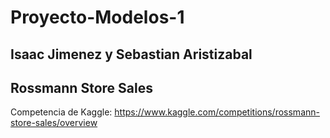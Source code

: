 # Proyecto-Modelos-1
## Isaac Jimenez y Sebastian Aristizabal
## Rossmann Store Sales
Competencia de Kaggle: https://www.kaggle.com/competitions/rossmann-store-sales/overview
